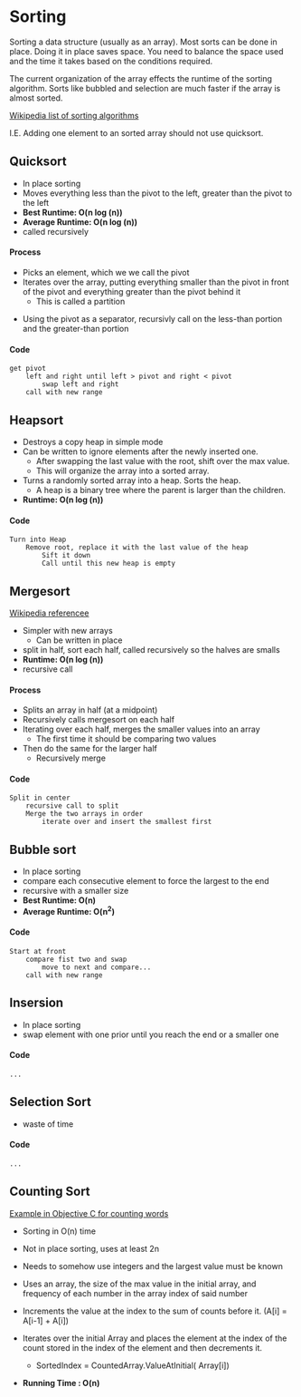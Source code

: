 # Sorting

Sorting a data structure (usually as an array). Most sorts can be done in place. Doing it in place saves space. You need to balance the space used and the time it takes based on the conditions required. 

The current organization of the array effects the runtime of the sorting algorithm. Sorts like bubbled and selection are much faster if the array is almost sorted.

[Wikipedia list of sorting algorithms](http://en.wikipedia.org/wiki/Sorting_algorithm)

I.E. Adding one element to an sorted array should not use quicksort. 

## Quicksort
- In place sorting
- Moves everything less than the pivot to the left, greater than the pivot to the left
- **Best Runtime: O(n log (n))**
- **Average Runtime: O(n log (n))**
- called recursively 

#### Process 
- Picks an element, which we we call the pivot
- Iterates over the array, putting everything smaller than the pivot in front of the pivot and everything greater than the pivot behind it 
    + This is called a partition 
+ Using the pivot as a separator, recursivly call on the less-than portion and the greater-than portion

#### Code

    get pivot
        left and right until left > pivot and right < pivot
            swap left and right
        call with new range 



## Heapsort
- Destroys a copy heap in simple mode
- Can be written to ignore elements after the newly inserted one. 
    -  After swapping the last value with the root, shift over the max value. 
    -  This will organize the array into a sorted array.
- Turns a randomly sorted array into a heap. Sorts the heap.
    -  A heap is a binary tree where the parent is larger than the children.
- **Runtime: O(n log (n))**

#### Code

    Turn into Heap
        Remove root, replace it with the last value of the heap
            Sift it down 
            Call until this new heap is empty

## Mergesort

[Wikipedia referencee](http://en.wikipedia.org/wiki/Merge_sort)

- Simpler with new arrays
    - Can be written in place
- split in half, sort each half, called recursively so the halves are smalls
- **Runtime: O(n log (n))**
- recursive call

#### Process
- Splits an array in half (at a midpoint) 
- Recursively calls mergesort on each half
- Iterating over each half, merges the smaller values into an array
    + The first time it should be comparing two values
- Then do the same for the larger half
    -   Recursively merge 

#### Code

    Split in center
        recursive call to split
        Merge the two arrays in order
            iterate over and insert the smallest first

## Bubble sort
- In place sorting
- compare each consecutive element to force the largest to the end
- recursive with a smaller size
- **Best Runtime: O(n)**
- **Average Runtime: O(n<sup>2</sup>)**

#### Code

    Start at front
        compare fist two and swap
            move to next and compare...
        call with new range

## Insersion
- In place sorting
- swap element with one prior until you reach the end or a smaller one

#### Code

    ...

## Selection Sort
- waste of time

#### Code

    ...


## Counting Sort

[Example in Objective C for counting words](https://github.com/MattFaluotico/wordsByOccurrence)

- Sorting in O(n) time
- Not in place sorting, uses at least 2n
- Needs to somehow use integers and the largest value must be known
- Uses an array, the size of the max value in the initial array, and frequency of each number in the array index of said number
- Increments the value at the index to the sum of counts before it. (A[i] = A[i-1] + A[i])
- Iterates over the initial Array and places the element at the index of the count stored in the index of the element and then decrements it. 
    -  SortedIndex = CountedArray.ValueAtInitial( Array[i]) 

- **Running Time : O(n)**
